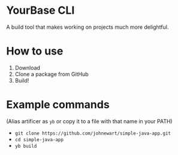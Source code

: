 # YourBase CLI

A build tool that makes working on projects much more delightful.

# How to use

1. Download 
2. Clone a package from GitHub
3. Build!

# Example commands

(Alias artificer as `yb` or copy it to a file with that name in your PATH) 

* `git clone https://github.com/johnewart/simple-java-app.git`
* `cd simple-java-app`
* `yb build`
